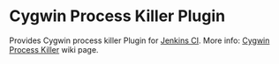 Cygwin Process Killer Plugin
============================

Provides Cygwin process killer Plugin for [Jenkins CI][1].
More info: [Cygwin Process Killer][2] wiki page.

[1]: http://jenkins-ci.org/
[2]: https://wiki.jenkins-ci.org/display/JENKINS/Cygwin+Process+Killer
